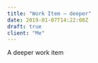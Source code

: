 ```yaml
---
title: "Work Item — deeper"
date: 2019-01-07T14:22:08Z
draft: true
client: "Me"
---
```


A deeper work item